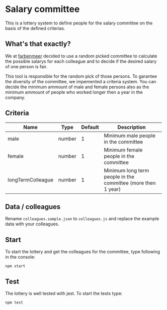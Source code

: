 # Salary committee

This is a lottery system to define people for the salary committee on the basis of the defined criterias.

## What's that exactly?

We at [farbenmeer](https://farbenmeer.de/) decided to use a random picked committee to calculate the possible salarys for each colleague and to decide if the desired salary of one person is fair.

This tool is responsible for the random pick of those persons. To garantee the diversity of the committee, we impemented a criteria system. You can decide the minimum ammount of male and female persons also as the minimum ammount of people who worked longer then a year in the company.

## Criteria


| Name              | Type          | Default |Description                           |
| ----------------- | ------------- | -----   | ------------------------------------| 
| male              | number        | 1       | Minimum male people in the committee |
| female            | number        | 1       | Minimum female people in the committee |
| longTermColleague | number        | 1       | Minimum long term people in the committee (more then 1 year)|

## Data / colleagues

Rename `colleagues.sample.json` to `colleagues.js` and replace the example data with your colleagues. 

## Start

To start the lottery and get the colleagues for the committee, type following in the console:

```
npm start
```

## Test 

The lottery is well tested with jest. To start the tests type:

```
npm test
```
